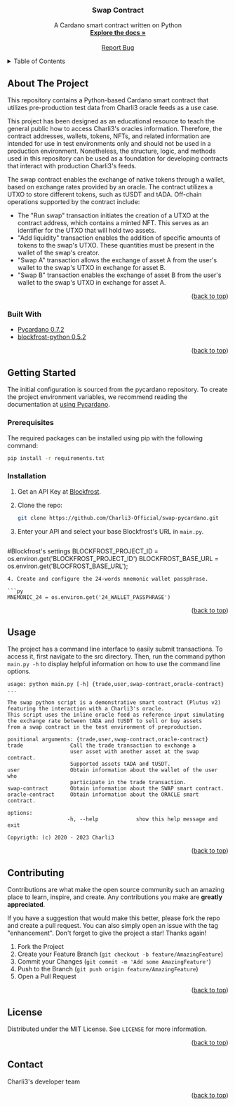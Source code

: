 <!-- Improved compatibility of back to top link: See: https://github.com/othneildrew/Best-README-Template/pull/73 -->
<a name="readme-top"></a>
<!--
*** Thanks for checking out the Best-README-Template. If you have a suggestion
*** that would make this better, please fork the repo and create a pull request
*** or simply open an issue with the tag "enhancement".
*** Don't forget to give the project a star!
*** Thanks again! Now go create something AMAZING! :D
-->



<!-- PROJECT LOGO -->
<br />

  <h3 align="center">Swap Contract</h3>

  <p align="center">
    A Cardano smart contract written on Python
    <br />
    <a href="https://charli3-oracles.gitbook.io/charli3-documentation/charli3s-documentation/swap-contract"><strong>Explore the docs »</strong></a>
    <br />
    <br />
    <a href="https://github.com/Charli3-Official/swap-pycardano/issues">Report Bug</a>
  </p>
</div>



<!-- TABLE OF CONTENTS -->
<details>
  <summary>Table of Contents</summary>
  <ol>
    <li>
      <a href="#about-the-project">About The Project</a>
      <ul>
        <li><a href="#built-with">Built With</a></li>
      </ul>
    </li>
    <li>
      <a href="#getting-started">Getting Started</a>
      <ul>
        <li><a href="#prerequisites">Prerequisites</a></li>
        <li><a href="#installation">Installation</a></li>
      </ul>
    </li>
    <li><a href="#usage">Usage</a></li>
    <li><a href="#contributing">Contributing</a></li>
    <li><a href="#license">License</a></li>
    <li><a href="#contact">Contact</a></li>
  </ol>
</details>



<!-- ABOUT THE PROJECT -->
## About The Project
This repository contains a Python-based Cardano smart contract that utilizes pre-production test data from Charli3 oracle feeds as a use case.

This project has been designed as an educational resource to teach the general public how to access Charli3's oracles information. Therefore, the contract addresses, wallets, tokens, NFTs, and related information are intended for use in test environments only and should not be used in a production environment. Nonetheless, the structure, logic, and methods used in this repository can be used as a foundation for developing contracts that interact with production Charli3's feeds.

The swap contract enables the exchange of native tokens through a wallet, based on exchange rates provided by an oracle. The contract utilizes a UTXO to store different tokens, such as tUSDT and tADA. Off-chain operations supported by the contract include:

* The "Run swap" transaction initiates the creation of a UTXO at the contract address, which contains a minted NFT. This serves as an identifier for the UTXO that will hold two assets.
* "Add liquidity" transaction enables the addition of specific amounts of tokens to the swap's UTXO. These quantities must be present in the wallet of the swap's creator.
* "Swap A" transaction allows the exchange of asset A from the user's wallet to the swap's UTXO in exchange for asset B.
* "Swap B" transaction enables the exchange of asset B from the user's wallet to the swap's UTXO in exchange for asset A.

<p align="right">(<a href="#readme-top">back to top</a>)</p>



### Built With

* [Pycardano 0.7.2](https://pycardano.readthedocs.io/en/latest/index.html)
* [blockfrost-python 0.5.2](https://pypi.org/project/blockfrost-python/0.5.2/)

<p align="right">(<a href="#readme-top">back to top</a>)</p>



<!-- GETTING STARTED -->
## Getting Started

The initial configuration is sourced from the pycardano repository. To create the project environment variables, we recommend reading the documentation at [using Pycardano](https://pycardano.readthedocs.io/en/latest/tutorial.html#using-pycardano).

### Prerequisites


The required packages can be installed using pip with the following command:

  ```sh
  pip install -r requirements.txt

  ```

### Installation

1. Get an API Key at [Blockfrost](https://blockfrost.io/).
2. Clone the repo:
   ```sh
   git clone https://github.com/Charli3-Official/swap-pycardano.git
   ```
3. Enter your API and select your base Blockfrost's URL in `main.py`.

   ```py
  #Blockfrost's settings
  BLOCKFROST_PROJECT_ID = os.environ.get('BLOCKFROST_PROJECT_ID')
  BLOCKFROST_BASE_URL = os.environ.get('BLOCFROST_BASE_URL');
   ```
4. Create and configure the 24-words mnemonic wallet passphrase.

  ```py
  MNEMONIC_24 = os.environ.get('24_WALLET_PASSPHRASE')
   ```

  <p align="right">(<a href="#readme-top">back to top</a>)</p>
<!-- USAGE EXAMPLES -->



## Usage
The project has a command line interface to easily submit transactions. To access it, first navigate to the src directory. Then, run the command python `main.py -h` to display helpful information on how to use the command line options.

    usage: python main.py [-h] {trade,user,swap-contract,oracle-contract} ...

    The swap python script is a demonstrative smart contract (Plutus v2)
    featuring the interaction with a Charli3's oracle.
    This script uses the inline oracle feed as reference input simulating
    the exchange rate between tADA and tUSDT to sell or buy assets
    from a swap contract in the test environment of preproduction.

    positional arguments: {trade,user,swap-contract,oracle-contract}
    trade               Call the trade transaction to exchange a
                        user asset with another asset at the swap contract.
                        Supported assets tADA and tUSDT.
    user                Obtain information about the wallet of the user who
                        participate in the trade transaction.
    swap-contract       Obtain information about the SWAP smart contract.
    oracle-contract     Obtain information about the ORACLE smart contract.

    options:
                       -h, --help            show this help message and exit

    Copyrigth: (c) 2020 - 2023 Charli3

<p align="right">(<a href="#readme-top">back to top</a>)</p>


<!-- CONTRIBUTING -->
## Contributing

Contributions are what make the open source community such an amazing place to learn, inspire, and create. Any contributions you make are **greatly appreciated**.

If you have a suggestion that would make this better, please fork the repo and create a pull request. You can also simply open an issue with the tag "enhancement".
Don't forget to give the project a star! Thanks again!

1. Fork the Project
2. Create your Feature Branch (`git checkout -b feature/AmazingFeature`)
3. Commit your Changes (`git commit -m 'Add some AmazingFeature'`)
4. Push to the Branch (`git push origin feature/AmazingFeature`)
5. Open a Pull Request

<p align="right">(<a href="#readme-top">back to top</a>)</p>



<!-- LICENSE -->
## License

Distributed under the MIT License. See `LICENSE` for more information.

<p align="right">(<a href="#readme-top">back to top</a>)</p>



<!-- CONTACT -->
## Contact

Charli3's developer team


<p align="right">(<a href="#readme-top">back to top</a>)</p>
